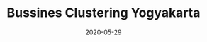 ---
layout: project
type: project
image: images/bussines-clustering-yogyakarta.png
title: Bussines Clustering Yogyakarta
projecturl: https://github.com/rpnugroho/bussines-clustering-yogyakarta
permalink: projects/bussines-clustering-yogyakarta
# All dates must be YYYY-MM-DD format!
date: 2020-05-29
labels:
  - Scikit-learn
  - Foursquare API
summary: Finding the best place to open a business in Yogyakarta.  Popular venue near urban and college area in Yogyakarta obtained from Foursquare API. K-means algorithm was used to identify similarity each area.
---